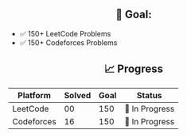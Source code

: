 <h2 style="text-align: center;">🎯 Goal:</h2>
<ul>
  <li>✅ 150+ LeetCode Problems</li>
  <li>✅ 150+ Codeforces Problems</li>
</ul>

<h2 style="text-align: center;">📈 Progress</h2>
<table>
  <thead>
    <tr>
      <th>Platform</th>
      <th>Solved</th>
      <th>Goal</th>
      <th>Status</th>
    </tr>
  </thead>
  <tbody>
    <tr>
      <td>LeetCode</td>
      <td>00</td>
      <td>150</td>
      <td>🔄 In Progress</td>
    </tr>
    <tr>
      <td>Codeforces</td>
      <td>16</td>
      <td>150</td>
      <td>🔄 In Progress</td>
    </tr>
  </tbody>
</table>
